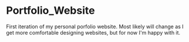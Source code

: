 # Portfolio_Website

First iteration of my personal porfolio website. Most likely will change as I get more comfortable designing websites, but for now I'm happy with it.

